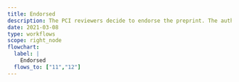 ```yaml
---
title: Endorsed
description: The PCI reviewers decide to endorse the preprint. The authors are informed of the decision and one or more *AnnounceReview* notifications are sent, together with an *AnnounceEndorsement*.
date: 2021-03-08
type: workflows
scope: right_node
flowchart:
  label: |
    Endorsed
  flows_to: ["11","12"]
---
```


